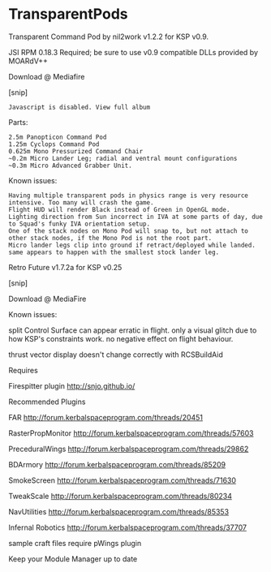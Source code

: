 # TransparentPods

 Transparent Command Pod by nil2work v1.2.2 for KSP v0.9.

JSI RPM 0.18.3 Required; be sure to use v0.9 compatible DLLs provided by MOARdV++

Download @ Mediafire

[snip]

    Javascript is disabled. View full album 

Parts:

    2.5m Panopticon Command Pod
    1.25m Cyclops Command Pod
    0.625m Mono Pressurized Command Chair
    ~0.2m Micro Lander Leg; radial and ventral mount configurations
    ~0.3m Micro Advanced Grabber Unit.

Known issues:

    Having multiple transparent pods in physics range is very resource intensive. Too many will crash the game.
    Flight HUD will render Black instead of Green in OpenGL mode.
    Lighting direction from Sun incorrect in IVA at some parts of day, due to Squad's funky IVA orientation setup.
    One of the stack nodes on Mono Pod will snap to, but not attach to other stack nodes, if the Mono Pod is not the root part.
    Micro lander legs clip into ground if retract/deployed while landed. same appears to happen with the smallest stock lander leg.

Retro Future v1.7.2a for KSP v0.25

[snip]

Download @ MediaFire

Known issues:

split Control Surface can appear erratic in flight. only a visual glitch due to how KSP's constraints work. no negative effect on flight behaviour.

thrust vector display doesn't change correctly with RCSBuildAid

Requires

Firespitter plugin http://snjo.github.io/

Recommended Plugins

FAR http://forum.kerbalspaceprogram.com/threads/20451

RasterPropMonitor http://forum.kerbalspaceprogram.com/threads/57603

PreceduralWings http://forum.kerbalspaceprogram.com/threads/29862

BDArmory http://forum.kerbalspaceprogram.com/threads/85209

SmokeScreen http://forum.kerbalspaceprogram.com/threads/71630

TweakScale http://forum.kerbalspaceprogram.com/threads/80234

NavUtilities http://forum.kerbalspaceprogram.com/threads/85353

Infernal Robotics http://forum.kerbalspaceprogram.com/threads/37707

sample craft files require pWings plugin

Keep your Module Manager up to date 
 
